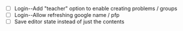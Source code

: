 


- [ ] Login--Add "teacher" option to enable creating problems / groups
- [ ] Login--Allow refreshing google name / pfp
- [ ] Save editor state instead of just the contents